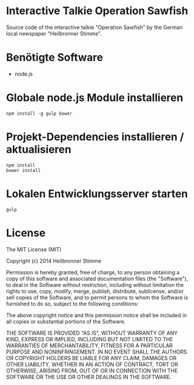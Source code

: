 # Interactive Talkie Operation Sawfish

Source code of the interactive talkie "Operation Sawfish" by the German local newspaper "Heilbronner Stimme".


# Benötigte Software

- node.js

# Globale node.js Module installieren

    npm install -g gulp bower


# Projekt-Dependencies installieren / aktualisieren

    npm install
    bower install

# Lokalen Entwicklungsserver starten

    gulp

# License

The MIT License (MIT)

Copyright (c) 2014 Heilbronner Stimme

Permission is hereby granted, free of charge, to any person obtaining a copy of this software and associated documentation files (the "Software"), to deal in the Software without restriction, including without limitation the rights to use, copy, modify, merge, publish, distribute, sublicense, and/or sell copies of the Software, and to permit persons to whom the Software is furnished to do so, subject to the following conditions:

The above copyright notice and this permission notice shall be included in all copies or substantial portions of the Software.

THE SOFTWARE IS PROVIDED "AS IS", WITHOUT WARRANTY OF ANY KIND, EXPRESS OR IMPLIED, INCLUDING BUT NOT LIMITED TO THE WARRANTIES OF MERCHANTABILITY, FITNESS FOR A PARTICULAR PURPOSE AND NONINFRINGEMENT. IN NO EVENT SHALL THE AUTHORS OR COPYRIGHT HOLDERS BE LIABLE FOR ANY CLAIM, DAMAGES OR OTHER LIABILITY, WHETHER IN AN ACTION OF CONTRACT, TORT OR OTHERWISE, ARISING FROM, OUT OF OR IN CONNECTION WITH THE SOFTWARE OR THE USE OR OTHER DEALINGS IN THE SOFTWARE.
